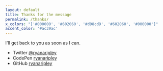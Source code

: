 ```yaml
---
layout: default
title: Thanks for the message
permalink: /thanks/
x_colors: "['#000000', '#602060', '#d98cd9', '#602060', '#000000']"
accent_color: '#ac39ac'
---
```

<p class="lead-paragraph">I'll get back to you as soon as I can.</p>

<ul>
  <li>Twitter <a href="https://twitter.com/ryanaripley">@ryanaripley</a></li>
  <li>CodePen <a href="http://codepen.io/ryanaripley/">ryanaripley</a></li>
  <li>GitHub <a href="https://github.com/ryanaripley">ryanaripley</a></li>
</ul>